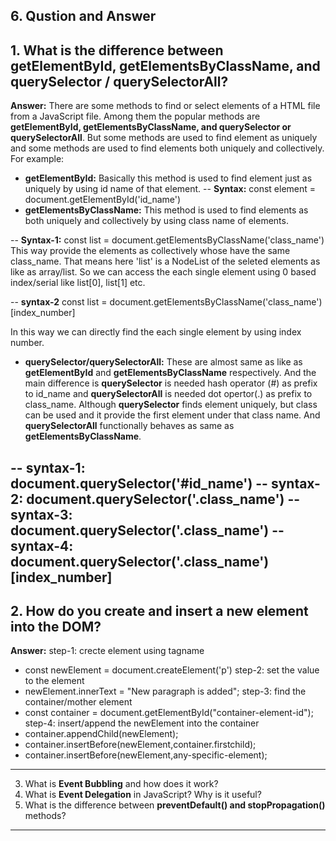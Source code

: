 ## 6. Qustion and Answer

## 1. What is the difference between **getElementById, getElementsByClassName, and querySelector / querySelectorAll**?

**Answer:** There are some methods to find or select elements of a HTML file from a JavaScript file. Among them the popular methods are **getElementById, getElementsByClassName, and querySelector or querySelectorAll**. But some methods are used to find element as uniquely and some methods are used to find elements both uniquely and collectively. For example:
- **getElementById:** Basically this method is used to find element just as uniquely by using id name of that element. 
-- **Syntax:** const element = document.getElementById('id_name')
- **getElementsByClassName:** This method is used to find elements as both uniquely and collectively by using class name of elements.

-- **Syntax-1:** const list = document.getElementsByClassName('class_name')
This way provide the elements as collectively whose have the same class_name. That means here 'list' is a NodeList of the seleted elements as like as array/list. So we can access the each single element using 0 based index/serial like list[0], list[1] etc.

-- **syntax-2** const list = document.getElementsByClassName('class_name')[index_number]

In this way we can directly find the each single element by using index number.
- **querySelector/querySelectorAll:** These are almost same as like as **getElementById** and **getElementsByClassName** respectively. And the main difference is **querySelector** is needed hash operator (#) as prefix to id_name and **querySelectorAll** is needed dot opertor(.) as prefix to class_name. Although **querySelector** finds element uniquely, but class can be used and it provide the first element under that class name. And **querySelectorAll** functionally behaves as same as **getElementsByClassName**.

-- **syntax-1:** document.querySelector('#id_name') 
-- **syntax-2:** document.querySelector('.class_name') 
-- **syntax-3:** document.querySelector('.class_name') 
-- **syntax-4:** document.querySelector('.class_name')[index_number]
---

## 2. How do you **create and insert a new element into the DOM**?
**Answer:**
step-1: crecte element using tagname
- const newElement = document.createElement('p')
step-2: set the value to the element
- newElement.innerText = "New paragraph is added";
step-3: find the container/mother element
- const container = document.getElementById("container-element-id");
step-4: insert/append the newElement into the container
- container.appendChild(newElement);
- container.insertBefore(newElement,container.firstchild);
- container.insertBefore(newElement,any-specific-element);
---
3. What is **Event Bubbling** and how does it work?
4. What is **Event Delegation** in JavaScript? Why is it useful?
5. What is the difference between **preventDefault() and stopPropagation()** methods?
---